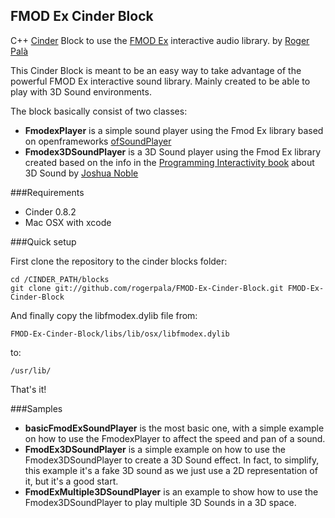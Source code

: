 FMOD Ex Cinder Block
--------------------

C++ [Cinder](http://libcinder.org) Block to use the [FMOD Ex](http://www.fmod.org/) interactive audio library.
by [Roger Palà](http://rogerpala.com)

This Cinder Block is meant to be an easy way to take advantage of the powerful FMOD Ex interactive sound library. 
Mainly created to be able to play with 3D Sound environments.

The block basically consist of two classes:

* **FmodexPlayer** is a simple sound player using the Fmod Ex library based on openframeworks [ofSoundPlayer](https://github.com/openframeworks/openFrameworks/blob/master/libs/openFrameworks/sound/ofSoundPlayer.cpp)
* **Fmodex3DSoundPlayer** is a 3D Sound player using the Fmod Ex library created based on the info in the [Programming Interactivity book](http://programminginteractivity.com/) about 3D Sound by [Joshua Noble](http://thefactoryfactory.com/)

###Requirements

* Cinder 0.8.2
* Mac OSX with xcode

###Quick setup

First clone the repository to the cinder blocks folder:

	cd /CINDER_PATH/blocks
	git clone git://github.com/rogerpala/FMOD-Ex-Cinder-Block.git FMOD-Ex-Cinder-Block

And finally copy the libfmodex.dylib file from:

	FMOD-Ex-Cinder-Block/libs/lib/osx/libfmodex.dylib

to:

	/usr/lib/

That's it!

###Samples

* **basicFmodExSoundPlayer** is the most basic one, with a simple example on how to use the FmodexPlayer to affect the speed and pan of a sound.
* **FmodEx3DSoundPlayer** is a simple example on how to use the Fmodex3DSoundPlayer to create a 3D Sound effect. In fact, to simplify, this example it's a fake 3D sound as we just use a 2D representation of it, but it's a good start.
* **FmodExMultiple3DSoundPlayer** is an example to show how to use the Fmodex3DSoundPlayer to play multiple 3D Sounds in a 3D space. 

